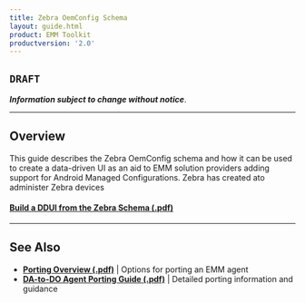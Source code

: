 ```yaml
---
title: Zebra OemConfig Schema
layout: guide.html
product: EMM Toolkit
productversion: '2.0'
---
```


## `DRAFT`

**_Information subject to change without notice_**. 

-----

## Overview

This guide describes the Zebra OemConfig schema and how it can be used to create a data-driven UI as an aid to EMM solution providers adding support for Android Managed Configurations. Zebra has created ato administer Zebra devices 

#### [Build a DDUI from the Zebra Schema (.pdf)](../schema/Zebra_EMMTK_Building_DDUI_from_OemConfig_Schema_091418.pdf)


<!-- 
<img alt="image" style="height:350px" src="active_edge_01.png"/>
_caption_
<br>

 -->

-----

## See Also

* **[Porting Overview (.pdf)](pdf)** | Options for porting an EMM agent
* **[DA-to-DO Agent Porting Guide (.pdf)](pdf)** | Detailed porting information and guidance

